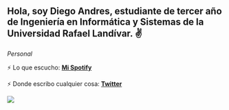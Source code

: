 


## Hola, soy Diego Andres, estudiante de tercer año de Ingeniería en Informática y Sistemas de la Universidad Rafael Landívar. :v:



_Personal_

:zap: Lo que escucho: **[Mi Spotify](https://open.spotify.com/user/andresr-21?si=2c8c2e469dc2479d)**

:zap: Donde escribo cualquier cosa: **[Twitter](https://twitter.com/Dnndres)**

![](https://experienciajoven.com/wp-content/uploads/2020/11/programacion_gamer_001.gif)


<!--
**Dandres2001/Dandres2001** is a ✨ _special_ ✨ repository because its `README.md` (this file) appears on your GitHub profile.

Here are some ideas to get you started:

- 🔭 I’m currently working on ...
- 🌱 I’m currently learning ...
- 👯 I’m looking to collaborate on ...
- 🤔 I’m looking for help with ...
- 💬 Ask me about ...
- 📫 How to reach me: ...
- 😄 Pronouns: ...
- ⚡ Fun fact: ...
-->
